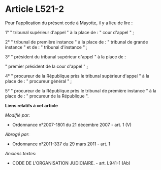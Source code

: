 # Article L521-2

Pour l'application du présent code à Mayotte, il y a lieu de lire :

1° " tribunal supérieur d'appel " à la place de : " cour d'appel " ;

2° " tribunal de première instance " à la place de : " tribunal de grande instance " et de : " tribunal d'instance " ;

3° " président du tribunal supérieur d'appel " à la place de :

" premier président de la cour d'appel " ;

4° " procureur de la République près le tribunal supérieur d'appel " à la place de : " procureur général " ;

5° " procureur de la République près le tribunal de première instance " à la place de : " procureur de la République ".

**Liens relatifs à cet article**

_Modifié par_:

  - Ordonnance n°2007-1801 du 21 décembre 2007 - art. 1 (V)

_Abrogé par_:

  - Ordonnance n°2011-337 du 29 mars 2011 - art. 1

_Anciens textes_:

  - CODE DE L'ORGANISATION JUDICIAIRE. - art. L941-1 (Ab)
